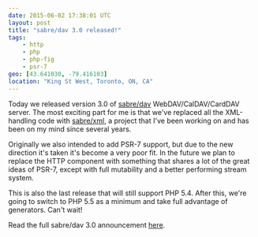 ```yaml
---
date: 2015-06-02 17:38:01 UTC
layout: post
title: "sabre/dav 3.0 released!"
tags:
    - http
    - php
    - php-fig
    - psr-7
geo: [43.641030, -79.416103]
location: "King St West, Toronto, ON, CA"
---
```


<!-- Holler from home in Toronto -->

Today we released version 3.0 of [sabre/dav][1] WebDAV/CalDAV/CardDAV server.
The most exciting part for me is that we've replaced all the XML-handling
code with [sabre/xml][3], a project that I've been working on and has been on
my mind since several years.

Originally we also intended to add PSR-7 support, but due to the new direction
it's taken it's become a very poor fit. In the future we plan to replace the
HTTP component with something that shares a lot of the great ideas of PSR-7,
except with full mutability and a better performing stream system.

This is also the last release that will still support PHP 5.4. After this,
we're going to switch to PHP 5.5 as a minimum and take full advantage of
generators. Can't wait!

Read the full sabre/dav 3.0 announcement [here][2].

[1]: http://sabre.io/
[2]: http://sabre.io/blog/2015/sabredav-3-release/
[3]: http://sabre.io/xml/
